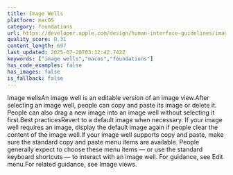```yaml
---
title: Image Wells
platform: macOS
category: foundations
url: https://developer.apple.com/design/human-interface-guidelines/image-wells
quality_score: 0.31
content_length: 697
last_updated: 2025-07-20T03:12:42.742Z
keywords: ["image wells","macos","foundations"]
has_code_examples: false
has_images: false
is_fallback: false
---
```


Image wellsAn image well is an editable version of an image view.After selecting an image well, people can copy and paste its image or delete it. People can also drag a new image into an image well without selecting it first.Best practicesRevert to a default image when necessary. If your image well requires an image, display the default image again if people clear the content of the image well.If your image well supports copy and paste, make sure the standard copy and paste menu items are available. People generally expect to choose these menu items — or use the standard keyboard shortcuts — to interact with an image well. For guidance, see Edit menu.For related guidance, see Image views.